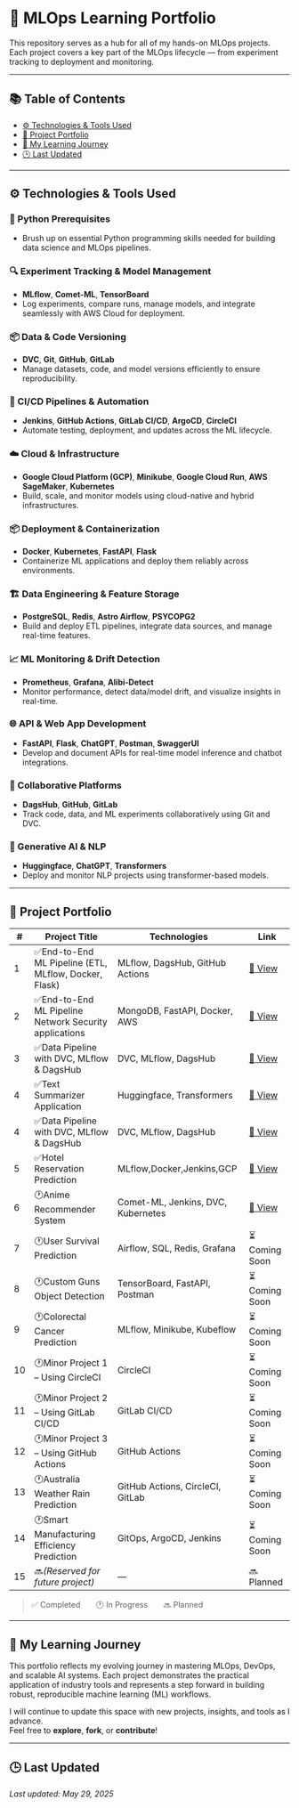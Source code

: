 
# 🧠 MLOps Learning Portfolio

This repository serves as a hub for all of my hands-on MLOps projects. Each project covers a key part of the MLOps lifecycle — from experiment tracking to deployment and monitoring.

---

## 📚 Table of Contents

- [⚙️ Technologies & Tools Used](#️-technologies--tools-used)
- [📁 Project Portfolio](#-project-portfolio)
- [🧭 My Learning Journey](#-my-learning-journey)
- [🕒 Last Updated](#last-updated)

---

## ⚙️ Technologies & Tools Used

### 🐍 Python Prerequisites
- Brush up on essential Python programming skills needed for building data science and MLOps pipelines.

### 🔍 Experiment Tracking & Model Management
- **MLflow**, **Comet-ML**, **TensorBoard**
- Log experiments, compare runs, manage models, and integrate seamlessly with AWS Cloud for deployment.

### 📦 Data & Code Versioning
- **DVC**, **Git**, **GitHub**, **GitLab**
- Manage datasets, code, and model versions efficiently to ensure reproducibility.

### 🔁 CI/CD Pipelines & Automation
- **Jenkins**, **GitHub Actions**, **GitLab CI/CD**, **ArgoCD**, **CircleCI**
- Automate testing, deployment, and updates across the ML lifecycle.

### ☁️ Cloud & Infrastructure
- **Google Cloud Platform (GCP)**, **Minikube**, **Google Cloud Run**, **AWS SageMaker**, **Kubernetes**
- Build, scale, and monitor models using cloud-native and hybrid infrastructures.

### 📦 Deployment & Containerization
- **Docker**, **Kubernetes**, **FastAPI**, **Flask**
- Containerize ML applications and deploy them reliably across environments.

### 🏗️ Data Engineering & Feature Storage
- **PostgreSQL**, **Redis**, **Astro Airflow**, **PSYCOPG2**
- Build and deploy ETL pipelines, integrate data sources, and manage real-time features.

### 📈 ML Monitoring & Drift Detection
- **Prometheus**, **Grafana**, **Alibi-Detect**
- Monitor performance, detect data/model drift, and visualize insights in real-time.

### 🌐 API & Web App Development
- **FastAPI**, **Flask**, **ChatGPT**, **Postman**, **SwaggerUI**
- Develop and document APIs for real-time model inference and chatbot integrations.

### 🤝 Collaborative Platforms
- **DagsHub**, **GitHub**, **GitLab**
- Track code, data, and ML experiments collaboratively using Git and DVC.

### 🤖 Generative AI & NLP
- **Huggingface**, **ChatGPT**, **Transformers**
- Deploy and monitor NLP projects using transformer-based models.

---

## 📁 Project Portfolio

| # | Project Title | Technologies | Link |
|--|---------------|--------------|------|
| 1 |✅End-to-End ML Pipeline (ETL, MLflow, Docker, Flask) | MLflow, DagsHub, GitHub Actions | [🔗 View](https://github.com/Nahidzeinali-web/End_to_End_Pipeline-Project1) |
| 2 |✅End-to-End ML Pipeline Network Security applications | MongoDB, FastAPI, Docker, AWS | [🔗 View](https://github.com/Nahidzeinali-web/End-to-End_Pipeline_Project2) |
| 3 |✅Data Pipeline with DVC, MLflow & DagsHub | DVC, MLflow, DagsHub | [🔗 View](https://dagshub.com/nahidzeinali2021/End-to-End_Pipeline_Project2) |
| 4 |✅Text Summarizer Application | Huggingface, Transformers | [🔗 View](https://github.com/Nahidzeinali-web/End_to_End_Pipeline-Project3) |
| 4 |✅Data Pipeline with DVC, MLflow & DagsHub | DVC, MLflow, DagsHub | [🔗 View](https://dagshub.com/nahidzeinali2021/End-to-End_Pipeline_Project2) |
| 5 |✅Hotel Reservation Prediction  | MLflow,Docker,Jenkins,GCP | [🔗 View](https://github.com/Nahidzeinali-web/End_to_End_-DataScience-Project) |
| 6 |🕐Anime Recommender System  | Comet-ML, Jenkins, DVC, Kubernetes | [🔗 View](https://github.com/Nahidzeinali-web/End_to_End_DataScience_project6) |
| 7 |🕐User Survival Prediction  | Airflow, SQL, Redis, Grafana | ⏳ Coming Soon |
| 8 |🕐Custom Guns Object Detection | TensorBoard, FastAPI, Postman | ⏳ Coming Soon |
| 9 |🕐Colorectal Cancer Prediction  | MLflow, Minikube, Kubeflow | ⏳ Coming Soon |
| 10 |🕐Minor Project 1 – Using CircleCI | CircleCI | ⏳ Coming Soon |
| 11 |🕐Minor Project 2 – Using GitLab CI/CD | GitLab CI/CD | ⏳ Coming Soon |
| 12 |🕐Minor Project 3 – Using GitHub Actions | GitHub Actions | ⏳ Coming Soon |
| 13 |🕐Australia Weather Rain Prediction | GitHub Actions, CircleCI, GitLab | ⏳ Coming Soon |
| 14 |🕐Smart Manufacturing Efficiency Prediction | GitOps, ArgoCD, Jenkins | ⏳ Coming Soon |
| 15 |🔜*(Reserved for future project)* | — | 🔜 Planned |

> ✅ Completed  🕐 In Progress  🔜 Planned
---

## 🧭 My Learning Journey

This portfolio reflects my evolving journey in mastering MLOps, DevOps, and scalable AI systems. Each project demonstrates the practical application of industry tools and represents a step forward in building robust, reproducible machine learning (ML) workflows.

I will continue to update this space with new projects, insights, and tools as I advance.  
Feel free to **explore**, **fork**, or **contribute**!

---

## 🕒 Last Updated

_Last updated: May 29, 2025_

